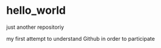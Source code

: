 # hello_world
just another repositoriy

my first attempt to understand Github in order to participate
